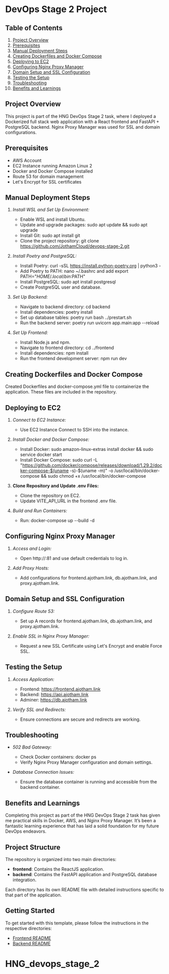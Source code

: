 # DevOps Stage 2 Project

## Table of Contents
1. [Project Overview](#project-overview)
2. [Prerequisites](#prerequisites)
3. [Manual Deployment Steps](#manual-deployment-steps)
4. [Creating Dockerfiles and Docker Compose](#creating-dockerfiles-and-docker-compose)
5. [Deploying to EC2](#deploying-to-ec2)
6. [Configuring Nginx Proxy Manager](#configuring-nginx-proxy-manager)
7. [Domain Setup and SSL Configuration](#domain-setup-and-ssl-configuration)
8. [Testing the Setup](#testing-the-setup)
9. [Troubleshooting](#troubleshooting)
10. [Benefits and Learnings](#benefits-and-learnings)

## Project Overview

This project is part of the HNG DevOps Stage 2 task, where I deployed a Dockerized full stack web application with a React frontend and FastAPI + PostgreSQL backend. Nginx Proxy Manager was used for SSL and domain configurations.

## Prerequisites

- AWS Account
- EC2 Instance running Amazon Linux 2
- Docker and Docker Compose installed
- Route 53 for domain management
- Let's Encrypt for SSL certificates

## Manual Deployment Steps

1. *Install WSL and Set Up Environment:*
   - Enable WSL and install Ubuntu.
   - Update and upgrade packages: sudo apt update && sudo apt upgrade
   - Install Git: sudo apt install git
   - Clone the project repository: git clone https://github.com/JothamCloud/devops-stage-2.git

2. *Install Poetry and PostgreSQL:*
   - Install Poetry: curl -sSL https://install.python-poetry.org | python3 -
   - Add Poetry to PATH: nano ~/.bashrc and add export PATH="$HOME/.local/bin:$PATH"
   - Install PostgreSQL: sudo apt install postgresql
   - Create PostgreSQL user and database.

3. *Set Up Backend:*
   - Navigate to backend directory: cd backend
   - Install dependencies: poetry install
   - Set up database tables: poetry run bash ../prestart.sh
   - Run the backend server: poetry run uvicorn app.main:app --reload

4. *Set Up Frontend:*
   - Install Node.js and npm.
   - Navigate to frontend directory: cd ../frontend
   - Install dependencies: npm install
   - Run the frontend development server: npm run dev

## Creating Dockerfiles and Docker Compose

Created Dockerfiles and docker-compose.yml file to containerize the application. These files are included in the repository.

## Deploying to EC2

1. *Connect to EC2 Instance:*
   - Use EC2 Instance Connect to SSH into the instance.

2. *Install Docker and Docker Compose:*
   - Install Docker: sudo amazon-linux-extras install docker && sudo service docker start
   - Install Docker Compose: sudo curl -L "https://github.com/docker/compose/releases/download/1.29.2/docker-compose-$(uname -s)-$(uname -m)" -o /usr/local/bin/docker-compose && sudo chmod +x /usr/local/bin/docker-compose

3. **Clone Repository and Update .env Files:**
   - Clone the repository on EC2.
   - Update VITE_API_URL in the frontend .env file.

4. *Build and Run Containers:*
   - Run: docker-compose up --build -d

## Configuring Nginx Proxy Manager

1. *Access and Login:*
   - Open http://<your-ec2-public-ip>:81 and use default credentials to log in.

2. *Add Proxy Hosts:*
   - Add configurations for frontend.ajotham.link, db.ajotham.link, and proxy.ajotham.link.

## Domain Setup and SSL Configuration

1. *Configure Route 53:*
   - Set up A records for frontend.ajotham.link, db.ajotham.link, and proxy.ajotham.link.

2. *Enable SSL in Nginx Proxy Manager:*
   - Request a new SSL Certificate using Let's Encrypt and enable Force SSL.

## Testing the Setup

1. *Access Application:*
   - Frontend: https://frontend.ajotham.link
   - Backend: https://api.ajotham.link
   - Adminer: https://db.ajotham.link

2. *Verify SSL and Redirects:*
   - Ensure connections are secure and redirects are working.

## Troubleshooting

- *502 Bad Gateway:*
  - Check Docker containers: docker ps
  - Verify Nginx Proxy Manager configuration and domain settings.

- *Database Connection Issues:*
  - Ensure the database container is running and accessible from the backend container.

## Benefits and Learnings

Completing this project as part of the HNG DevOps Stage 2 task has given me practical skills in Docker, AWS, and Nginx Proxy Manager. It’s been a fantastic learning experience that has laid a solid foundation for my future DevOps endeavors.


## Project Structure

The repository is organized into two main directories:

- **frontend**: Contains the ReactJS application.
- **backend**: Contains the FastAPI application and PostgreSQL database integration.

Each directory has its own README file with detailed instructions specific to that part of the application.

## Getting Started

To get started with this template, please follow the instructions in the respective directories:

- [Frontend README](./frontend/README.md)
- [Backend README](./backend/README.md)

# HNG_devops_stage_2

